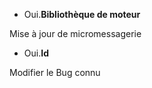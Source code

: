 - Oui.**Bibliothèque de moteur**

Mise à jour de micromessagerie

- Oui.**Id**

Modifier le Bug connu
